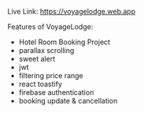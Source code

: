 Live Link: https://voyagelodge.web.app

Features of VoyageLodge:

- Hotel Room Booking Project
- parallax scrolling
- sweet alert
- jwt
- filtering price range
- react toastify
- firebase authentication
- booking update & cancellation
